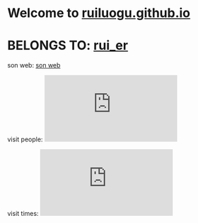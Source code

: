 # Welcome to [ruiluogu.github.io](https://ruiluogu.github.io)

# BELONGS TO: [rui_er](https://www.luogu.org/space/show?uid=122461)

son web: [son web](https://ruiluogu.github.io/show/see)

visit people: ![](http://cc.amazingcounters.com/counter.php?i=3229525&c=9688888)

visit times: ![](http://cc.amazingcounters.com/counter.php?i=3229526&c=9688891)
